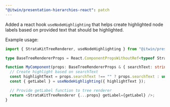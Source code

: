 ```yaml
---
"@itwin/presentation-hierarchies-react": patch
---
```


Added a react hook `useNodeHighlighting` that helps create highlighted node labels based on provided text that should be highlighted.

Example usage:

```ts
import { StrataKitTreeRenderer, useNodeHighlighting } from "@itwin/presentation-hierarchies-react";

type BaseTreeRendererProps = React.ComponentPropsWithoutRef<typeof StrataKitTreeRenderer>;

function MyComponent(props: BaseTreeRendererProps & { searchText: string }) {
  // Create highlight based on searchText
  const highlightText = props.searchText !== "" ? props.searchText : undefined;
  const { getLabel } = useNodeHighlighting({ highlightText });

  // Provide getLabel function to tree renderer
  return <StrataKitTreeRenderer {...props} getLabel={getLabel} />;
}
```
